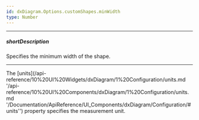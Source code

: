 ```yaml
---
id: dxDiagram.Options.customShapes.minWidth
type: Number
---
```

---
##### shortDescription
Specifies the minimum width of the shape.

---
The [units](/api-reference/10%20UI%20Widgets/dxDiagram/1%20Configuration/units.md '/api-reference/10%20UI%20Components/dxDiagram/1%20Configuration/units.md '/Documentation/ApiReference/UI_Components/dxDiagram/Configuration/#units'') property specifies the measurement unit.